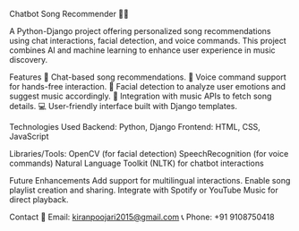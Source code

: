 Chatbot Song Recommender 🎵🤖


A Python-Django project offering personalized song recommendations using chat interactions, facial detection, and voice commands. This project combines AI and machine learning to enhance user experience in music discovery.

Features
🌟 Chat-based song recommendations.
🎤 Voice command support for hands-free interaction.
📸 Facial detection to analyze user emotions and suggest music accordingly.
🎵 Integration with music APIs to fetch song details.
💻 User-friendly interface built with Django templates.

Technologies Used
Backend: Python, Django
Frontend: HTML, CSS, JavaScript

Libraries/Tools:
OpenCV (for facial detection)
SpeechRecognition (for voice commands)
Natural Language Toolkit (NLTK) for chatbot interactions


Future Enhancements
Add support for multilingual interactions.
Enable song playlist creation and sharing.
Integrate with Spotify or YouTube Music for direct playback.


Contact
📧 Email: kiranpoojari2015@gmail.com
📞 Phone: +91 9108750418
